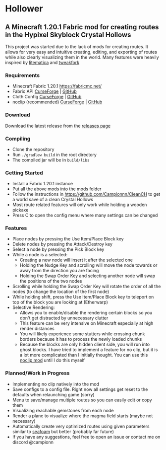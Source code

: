
# Hollower

## A Minecraft 1.20.1 Fabric mod for creating routes in the Hypixel Skyblock Crystal Hollows

This project was started due to the lack of mods for creating routes. It allows for very easy and intuitive creating, editing, and exporting of routes while also clearly visualizing them in the world. Many features were heavily inspired by [litematica](https://github.com/maruohon/litematica) and [tweakfork](https://github.com/Andrews54757/tweakfork)

### Requirements
* Minecraft Fabric 1.20.1 https://fabricmc.net/
* Fabric API [CurseForge](https://www.curseforge.com/minecraft/mc-mods/fabric-api) | [GitHub](https://github.com/FabricMC/fabric)
* Cloth Config [CurseForge](https://www.curseforge.com/minecraft/mc-mods/cloth-config) | [GitHub](https://github.com/shedaniel/cloth-config)
* noclip (recommended) [CurseForge](https://www.curseforge.com/minecraft/mc-mods/noclip) | [GitHub](https://github.com/andantet/noclip)

### Download
Download the latest release from the [releases page](https://github.com/Campionnn/Hollower/releases)

### Compiling
* Clone the repository
* Run `./gradlew build` in the root directory
* The compiled jar will be in `build/libs`

### Getting Started
* Install a Fabric 1.20.1 instance
* Put all the above mods into the mods folder
* Follow the instructions in https://github.com/Campionnn/CleanCH to get a world save of a clean Crystal Hollows
* Most route related features will only work while holding a wooden pickaxe
* Press C to open the config menu where many settings can be changed

### Features
* Place nodes by pressing the Use Item/Place Block key
* Delete nodes by pressing the Attack/Destroy key
* Select a node by pressing the Pick Block key
* While a node is a selected:
    * Creating a new node will insert it after the selected one
    * Holding the Nudge Key and scrolling will move the node towards or away from the direction you are facing
    * Holding the Swap Order Key and selecting another node will swap the positions of the two nodes
* Scrolling while holding the Swap Order Key will rotate the order of all the nodes (to change the location of the first node)
* While holding shift, press the Use Item/Place Block key to teleport on top of the block you are looking at (Etherwarp)
* Selective Rendering:
    * Allows you to enable/disable the rendering certain blocks so you don't get distracted by unnecessary clutter
    * This feature can be very intensive on Minecraft especially at high render distances
    * You will likely experience some stutters while crossing chunk borders because it has to process the newly loaded chunks
    * Because the blocks are only hidden client side, you will run into ghost blocks. I have tried to implement a feature for no clip, but it is a lot more complicated than I initially thought. You can use this [noclip mod](https://www.curseforge.com/minecraft/mc-mods/noclip) until I do this myself

### Planned/Work in Progress
* Implementing no clip natively into the mod
* Save configs to a config file. Right now all settings get reset to the defaults when relaunching game (sorry)
* Menu to save/manage multiple routes so you can easily edit or copy them
* Visualizing reachable gemstones from each node
* Render a plane to visualize where the magma field starts (maybe not necessary)
* Automatically create very optimized routes using given parameters similar to [seafoam](https://astanik.dev/seafoam/) but better (probably far future)
* If you have any suggestions, feel free to open an issue or contact me on discord @campionn